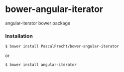 # bower-angular-iterator

angular-iterator bower package

### Installation

````
$ bower install PascalPrecht/bower-angular-iterator
````

or

````
$ bower install angular-iterator
````
